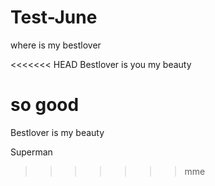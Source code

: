 # Test-June
where is my bestlover

<<<<<<< HEAD
Bestlover is you my beauty

so good
=======
Bestlover is my beauty

Superman
>>>>>>> mme
